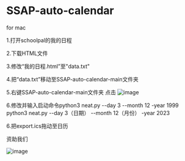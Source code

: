# SSAP-auto-calendar


for mac

1.打开schoolpal的我的日程

2.下载HTML文件

3.修改“我的日程.html”至"data.txt"

4.把“data.txt”移动至SSAP-auto-calendar-main文件夹

5.右键SSAP-auto-calendar-main文件夹 点击
![image](https://github.com/05lpl/SSAP-auto-calendar/assets/91683680/f9e439f2-af54-46aa-ae8a-06db61d090d0)

6.修改并输入启动命令python3 neat.py --day 3 --month 12 -year 1999
python3 neat.py --day 3（日期） --month 12（月份） -year 2023


6.把export.ics拖动至日历


资助我们

![image](https://github.com/05lpl/SSAP-auto-calendar/assets/91683680/9fa9f057-416e-48a7-b1f9-dced29d5f95f)

  
